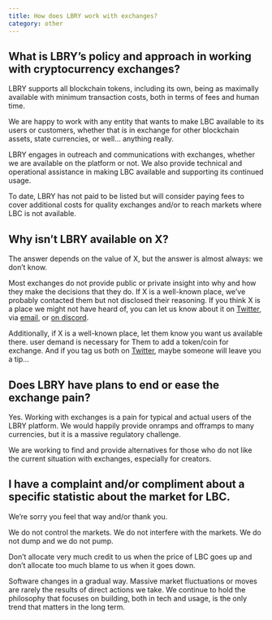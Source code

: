 ```yaml
---
title: How does LBRY work with exchanges?
category: other
---
```


## What is LBRY’s policy and approach in working with cryptocurrency exchanges?
LBRY supports all blockchain tokens, including its own, being as maximally available with minimum transaction costs, both in terms of fees and human time.

We are happy to work with any entity that wants to make LBC available to its users or customers, whether that is in exchange for other blockchain assets, state currencies, or well… anything really.

LBRY engages in outreach and communications with exchanges, whether we are available on the platform or not. We also provide technical and operational assistance in making LBC available and supporting its continued usage.

To date, LBRY has not paid to be listed but will consider paying fees to cover additional costs for quality exchanges and/or to reach markets where LBC is not available.

## Why isn’t LBRY available on X?
The answer depends on the value of X, but the answer is almost always: we don’t know.

Most exchanges do not provide public or private insight into why and how they make the decisions that they do. If X is a well-known place, we’ve probably contacted them but not disclosed their reasoning. If you think X is a place we might not have heard of, you can let us know about it on [Twitter](https://twitter.com/lbryio), via [email](mailto:hello@lbry.com), or [on discord](https://chat.lbry.com).

Additionally, if X is a well-known place, let them know you want us available there. user demand is necessary for Them to add a token/coin for exchange. And if you tag us both on [Twitter](https://twitter.com/lbryio), maybe someone will leave you a tip…

## Does LBRY have plans to end or ease the exchange pain?
Yes. Working with exchanges is a pain for typical and actual users of the LBRY platform. We would happily provide onramps and offramps to many currencies, but it is a massive regulatory challenge.

We are working to find and provide alternatives for those who do not like the current situation with exchanges, especially for creators.

## I have a complaint and/or compliment about a specific statistic about the market for LBC.
We’re sorry you feel that way and/or thank you.

We do not control the markets. We do not interfere with the markets. We do not dump and we do not pump.

Don’t allocate very much credit to us when the price of LBC goes up and don’t allocate too much blame to us when it goes down.

Software changes in a gradual way. Massive market fluctuations or moves are rarely the results of direct actions we take. We continue to hold the philosophy that focuses on building, both in tech and usage, is the only trend that matters in the long term.
